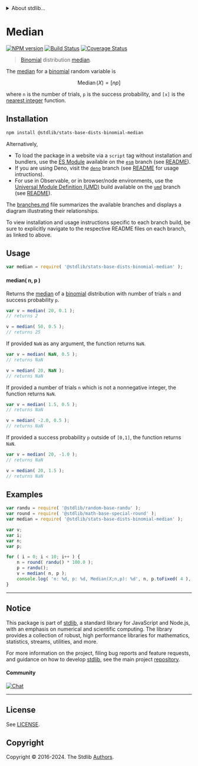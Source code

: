 <!--

@license Apache-2.0

Copyright (c) 2018 The Stdlib Authors.

Licensed under the Apache License, Version 2.0 (the "License");
you may not use this file except in compliance with the License.
You may obtain a copy of the License at

   http://www.apache.org/licenses/LICENSE-2.0

Unless required by applicable law or agreed to in writing, software
distributed under the License is distributed on an "AS IS" BASIS,
WITHOUT WARRANTIES OR CONDITIONS OF ANY KIND, either express or implied.
See the License for the specific language governing permissions and
limitations under the License.

-->


<details>
  <summary>
    About stdlib...
  </summary>
  <p>We believe in a future in which the web is a preferred environment for numerical computation. To help realize this future, we've built stdlib. stdlib is a standard library, with an emphasis on numerical and scientific computation, written in JavaScript (and C) for execution in browsers and in Node.js.</p>
  <p>The library is fully decomposable, being architected in such a way that you can swap out and mix and match APIs and functionality to cater to your exact preferences and use cases.</p>
  <p>When you use stdlib, you can be absolutely certain that you are using the most thorough, rigorous, well-written, studied, documented, tested, measured, and high-quality code out there.</p>
  <p>To join us in bringing numerical computing to the web, get started by checking us out on <a href="https://github.com/stdlib-js/stdlib">GitHub</a>, and please consider <a href="https://opencollective.com/stdlib">financially supporting stdlib</a>. We greatly appreciate your continued support!</p>
</details>

# Median

[![NPM version][npm-image]][npm-url] [![Build Status][test-image]][test-url] [![Coverage Status][coverage-image]][coverage-url] <!-- [![dependencies][dependencies-image]][dependencies-url] -->

> [Binomial][binomial-distribution] distribution [median][median].

<!-- Section to include introductory text. Make sure to keep an empty line after the intro `section` element and another before the `/section` close. -->

<section class="intro">

The [median][median] for a [binomial][binomial-distribution] random variable is

<!-- <equation class="equation" label="eq:binomial_median" align="center" raw="\operatorname{Median}\left( X \right) = [ n p ]" alt="Median for a binomial distribution."> -->

```math
\mathop{\mathrm{Median}}\left( X \right) = [ n p ]
```

<!-- <div class="equation" align="center" data-raw-text="\operatorname{Median}\left( X \right) = [ n p ]" data-equation="eq:binomial_median">
    <img src="https://cdn.jsdelivr.net/gh/stdlib-js/stdlib@51534079fef45e990850102147e8945fb023d1d0/lib/node_modules/@stdlib/stats/base/dists/binomial/median/docs/img/equation_binomial_median.svg" alt="Median for a binomial distribution.">
    <br>
</div> -->

<!-- </equation> -->

where `n` is the number of trials, `p` is the success probability, and `[x]` is the [nearest integer][nearest-integer] function.

</section>

<!-- /.intro -->

<!-- Package usage documentation. -->

<section class="installation">

## Installation

```bash
npm install @stdlib/stats-base-dists-binomial-median
```

Alternatively,

-   To load the package in a website via a `script` tag without installation and bundlers, use the [ES Module][es-module] available on the [`esm`][esm-url] branch (see [README][esm-readme]).
-   If you are using Deno, visit the [`deno`][deno-url] branch (see [README][deno-readme] for usage intructions).
-   For use in Observable, or in browser/node environments, use the [Universal Module Definition (UMD)][umd] build available on the [`umd`][umd-url] branch (see [README][umd-readme]).

The [branches.md][branches-url] file summarizes the available branches and displays a diagram illustrating their relationships.

To view installation and usage instructions specific to each branch build, be sure to explicitly navigate to the respective README files on each branch, as linked to above.

</section>

<section class="usage">

## Usage

```javascript
var median = require( '@stdlib/stats-base-dists-binomial-median' );
```

#### median( n, p )

Returns the [median][median] of a [binomial][binomial-distribution] distribution with number of trials `n` and success probability `p`.

```javascript
var v = median( 20, 0.1 );
// returns 2

v = median( 50, 0.5 );
// returns 25
```

If provided `NaN` as any argument, the function returns `NaN`.

```javascript
var v = median( NaN, 0.5 );
// returns NaN

v = median( 20, NaN );
// returns NaN
```

If provided a number of trials `n` which is not a nonnegative integer, the function returns `NaN`.

```javascript
var v = median( 1.5, 0.5 );
// returns NaN

v = median( -2.0, 0.5 );
// returns NaN
```

If provided a success probability `p` outside of `[0,1]`, the function returns `NaN`.

```javascript
var v = median( 20, -1.0 );
// returns NaN

v = median( 20, 1.5 );
// returns NaN
```

</section>

<!-- /.usage -->

<!-- Package usage notes. Make sure to keep an empty line after the `section` element and another before the `/section` close. -->

<section class="notes">

</section>

<!-- /.notes -->

<!-- Package usage examples. -->

<section class="examples">

## Examples

<!-- eslint no-undef: "error" -->

```javascript
var randu = require( '@stdlib/random-base-randu' );
var round = require( '@stdlib/math-base-special-round' );
var median = require( '@stdlib/stats-base-dists-binomial-median' );

var v;
var i;
var n;
var p;

for ( i = 0; i < 10; i++ ) {
    n = round( randu() * 100.0 );
    p = randu();
    v = median( n, p );
    console.log( 'n: %d, p: %d, Median(X;n,p): %d', n, p.toFixed( 4 ), v.toFixed( 4 ) );
}
```

</section>

<!-- /.examples -->

<!-- Section to include cited references. If references are included, add a horizontal rule *before* the section. Make sure to keep an empty line after the `section` element and another before the `/section` close. -->

<section class="references">

</section>

<!-- /.references -->

<!-- Section for related `stdlib` packages. Do not manually edit this section, as it is automatically populated. -->

<section class="related">

</section>

<!-- /.related -->

<!-- Section for all links. Make sure to keep an empty line after the `section` element and another before the `/section` close. -->


<section class="main-repo" >

* * *

## Notice

This package is part of [stdlib][stdlib], a standard library for JavaScript and Node.js, with an emphasis on numerical and scientific computing. The library provides a collection of robust, high performance libraries for mathematics, statistics, streams, utilities, and more.

For more information on the project, filing bug reports and feature requests, and guidance on how to develop [stdlib][stdlib], see the main project [repository][stdlib].

#### Community

[![Chat][chat-image]][chat-url]

---

## License

See [LICENSE][stdlib-license].


## Copyright

Copyright &copy; 2016-2024. The Stdlib [Authors][stdlib-authors].

</section>

<!-- /.stdlib -->

<!-- Section for all links. Make sure to keep an empty line after the `section` element and another before the `/section` close. -->

<section class="links">

[npm-image]: http://img.shields.io/npm/v/@stdlib/stats-base-dists-binomial-median.svg
[npm-url]: https://npmjs.org/package/@stdlib/stats-base-dists-binomial-median

[test-image]: https://github.com/stdlib-js/stats-base-dists-binomial-median/actions/workflows/test.yml/badge.svg?branch=v0.2.2
[test-url]: https://github.com/stdlib-js/stats-base-dists-binomial-median/actions/workflows/test.yml?query=branch:v0.2.2

[coverage-image]: https://img.shields.io/codecov/c/github/stdlib-js/stats-base-dists-binomial-median/main.svg
[coverage-url]: https://codecov.io/github/stdlib-js/stats-base-dists-binomial-median?branch=main

<!--

[dependencies-image]: https://img.shields.io/david/stdlib-js/stats-base-dists-binomial-median.svg
[dependencies-url]: https://david-dm.org/stdlib-js/stats-base-dists-binomial-median/main

-->

[chat-image]: https://img.shields.io/gitter/room/stdlib-js/stdlib.svg
[chat-url]: https://app.gitter.im/#/room/#stdlib-js_stdlib:gitter.im

[stdlib]: https://github.com/stdlib-js/stdlib

[stdlib-authors]: https://github.com/stdlib-js/stdlib/graphs/contributors

[umd]: https://github.com/umdjs/umd
[es-module]: https://developer.mozilla.org/en-US/docs/Web/JavaScript/Guide/Modules

[deno-url]: https://github.com/stdlib-js/stats-base-dists-binomial-median/tree/deno
[deno-readme]: https://github.com/stdlib-js/stats-base-dists-binomial-median/blob/deno/README.md
[umd-url]: https://github.com/stdlib-js/stats-base-dists-binomial-median/tree/umd
[umd-readme]: https://github.com/stdlib-js/stats-base-dists-binomial-median/blob/umd/README.md
[esm-url]: https://github.com/stdlib-js/stats-base-dists-binomial-median/tree/esm
[esm-readme]: https://github.com/stdlib-js/stats-base-dists-binomial-median/blob/esm/README.md
[branches-url]: https://github.com/stdlib-js/stats-base-dists-binomial-median/blob/main/branches.md

[stdlib-license]: https://raw.githubusercontent.com/stdlib-js/stats-base-dists-binomial-median/main/LICENSE

[binomial-distribution]: https://en.wikipedia.org/wiki/Binomial_distribution

[median]: https://en.wikipedia.org/wiki/Median

[nearest-integer]: https://en.wikipedia.org/wiki/Nearest_integer_function

</section>

<!-- /.links -->
